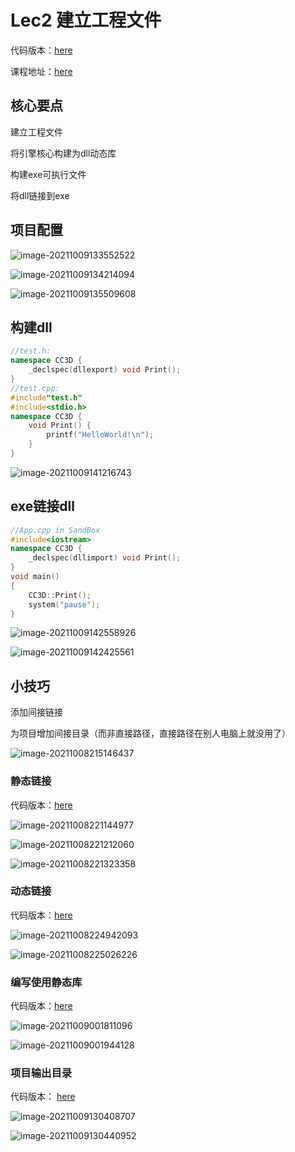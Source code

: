 # Lec2 建立工程文件

代码版本：[here](https://github.com/Graphic-researcher/Crosa-Conty-3D/tree/a8896b16e1ae112cb5c7c94298b4e997569188f2/HTC/Project/Crosa-Conty-3D/Crosa-Conty-3D)

课程地址：[here](https://www.youtube.com/watch?v=KG8cAGvn9d4&list=PLlrATfBNZ98dC-V-N3m0Go4deliWHPFwT&index=5)

## 核心要点

建立工程文件

将引擎核心构建为dll动态库

构建exe可执行文件

将dll链接到exe

## 项目配置

![image-20211009133552522](https://i.loli.net/2021/10/09/xNGmUPAnSr6fKhV.png)

![image-20211009134214094](https://i.loli.net/2021/10/09/fernlLdvmS6Iaw1.png)

![image-20211009135509608](https://i.loli.net/2021/10/09/BGFRXVJ8gIoPpni.png)

## 构建dll

```c++
//test.h:
namespace CC3D {
	_declspec(dllexport) void Print();
}
//test.cpp:
#include"test.h"
#include<stdio.h>
namespace CC3D {
	void Print() {
		printf("HelloWorld!\n");
	}
}
```

![image-20211009141216743](https://i.loli.net/2021/10/09/TV6ZuiqbLgwOxe7.png)

## exe链接dll

```cpp
//App.cpp in SandBox
#include<iostream>
namespace CC3D {
	_declspec(dllimport) void Print();
}
void main()
{
	CC3D::Print();
	system("pause");
}
```

![image-20211009142558926](https://i.loli.net/2021/10/09/QDF6ENJuZiPVWg5.png)

![image-20211009142425561](https://i.loli.net/2021/10/09/s61ai8oUuz59Y4k.png)

## 小技巧

添加间接链接

为项目增加间接目录（而非直接路径，直接路径在别人电脑上就没用了）

![image-20211008215146437](https://i.loli.net/2021/10/08/DG5dYLAOXTKNfPg.png)

### 静态链接

代码版本：[here](https://github.com/Graphic-researcher/Crosa-Conty-3D/tree/43ef369549fd59bc0643af47de6bc2f7130615dd/HTC/Project/CC3D)

![image-20211008221144977](https://i.loli.net/2021/10/08/xECiXTfuAba6zBp.png)

![image-20211008221212060](https://i.loli.net/2021/10/08/pjyt9cxPh3l5fDb.png)

![image-20211008221323358](https://i.loli.net/2021/10/08/wcXeimHf4Dx8g1E.png)

### 动态链接

代码版本：[here](https://github.com/Graphic-researcher/Crosa-Conty-3D/tree/461d56a91c014d53425d9a779e4652fedf549e8e/HTC/Project/CC3D)

![image-20211008224942093](https://i.loli.net/2021/10/08/hN2GngBi6lYZ4IJ.png)

![image-20211008225026226](https://i.loli.net/2021/10/08/kqx2Cev96uGSEHs.png)

### 编写使用静态库

代码版本：[here](https://github.com/Graphic-researcher/Crosa-Conty-3D/tree/a1179996c82a1ed9a2d206817a9f15f2076d468e/HTC/Project/CC3D)

![image-20211009001811096](https://i.loli.net/2021/10/09/9DcAgrZO5SGfh2V.png)

![image-20211009001944128](https://i.loli.net/2021/10/09/fZIgcFL42VvnwQu.png)

### 项目输出目录

代码版本： [here](https://github.com/Graphic-researcher/Crosa-Conty-3D/tree/d264d0ab682f16c152118fff939360f8b054ed07/HTC/Project/CC3D)

![image-20211009130408707](https://i.loli.net/2021/10/09/lA6G9HOW7PfedUD.png)

![image-20211009130440952](https://i.loli.net/2021/10/09/WBhC8V2IpZcY3Kr.png)